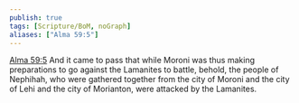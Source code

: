 ```yaml
---
publish: true
tags: [Scripture/BoM, noGraph]
aliases: ["Alma 59:5"]
---
```

[Alma 59:5](https://churchofjesuschrist.org/study/scriptures/bofm/alma/59?lang=eng&id=p5#p5) And it came to pass that while Moroni was thus making preparations to go against the Lamanites to battle, behold, the people of Nephihah, who were gathered together from the city of Moroni and the city of Lehi and the city of Morianton, were attacked by the Lamanites.
